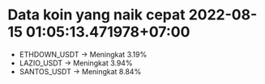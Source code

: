 # Data koin yang naik cepat 2022-08-15 01:05:13.471978+07:00

* ETHDOWN_USDT -> Meningkat 3.19%
* LAZIO_USDT -> Meningkat 3.94%
* SANTOS_USDT -> Meningkat 8.84%
